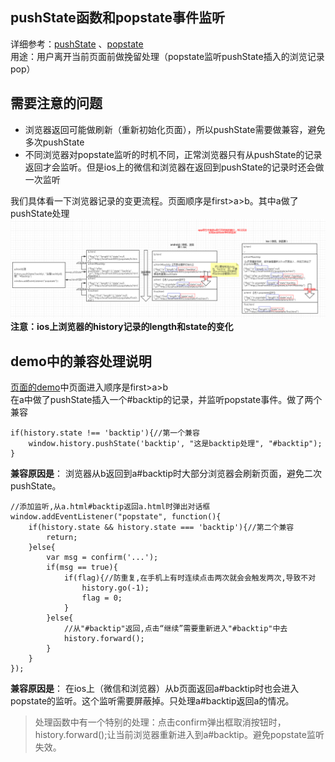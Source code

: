 ## pushState函数和popstate事件监听
详细参考：[pushState](https://developer.mozilla.org/zh-CN/docs/Web/API/History_API)  、[popstate](https://developer.mozilla.org/zh-CN/docs/Web/Events/popstate)  
用途：用户离开当前页面前做挽留处理（popstate监听pushState插入的浏览记录pop）  

## 需要注意的问题
- 浏览器返回可能做刷新（重新初始化页面），所以pushState需要做兼容，避免多次pushState
- 不同浏览器对popstate监听的时机不同，正常浏览器只有从pushState的记录返回才会监听。但是ios上的微信和浏览器在返回到pushState的记录时还会做一次监听  

我们具体看一下浏览器记录的变更流程。页面顺序是first>a>b。其中a做了pushState处理  
![history状态图](https://github.com/IFWEB/wiki/blob/master/web-api/popstate/popstate-process.png)  
**注意：ios上浏览器的history记录的length和state的变化**

## demo中的兼容处理说明
[页面的demo](https://github.com/IFWEB/wiki/tree/master/web-api/popstate/demo)中页面进入顺序是first>a>b  
在a中做了pushState插入一个#backtip的记录，并监听popstate事件。做了两个兼容  
```
if(history.state !== 'backtip'){//第一个兼容
    window.history.pushState('backtip', "这是backtip处理", "#backtip");
}
```
**兼容原因是**： 浏览器从b返回到a#backtip时大部分浏览器会刷新页面，避免二次pushState。  
```
//添加监听,从a.html#backtip返回a.html时弹出对话框
window.addEventListener("popstate", function(){
    if(history.state && history.state === 'backtip'){//第二个兼容
        return;
    }else{
        var msg = confirm('...');
        if(msg == true){
            if(flag){//防重复,在手机上有时连续点击两次就会会触发两次,导致不对
                history.go(-1);
                flag = 0;
            }
        }else{
            //从"#backtip"返回,点击“继续”需要重新进入"#backtip"中去
            history.forward();
        }
    }     
});
```
**兼容原因是**： 在ios上（微信和浏览器）从b页面返回a#backtip时也会进入popstate的监听。这个监听需要屏蔽掉。只处理a#backtip返回a的情况。  
>处理函数中有一个特别的处理：点击confirm弹出框取消按钮时，history.forward();让当前浏览器重新进入到a#backtip。避免popstate监听失效。  

